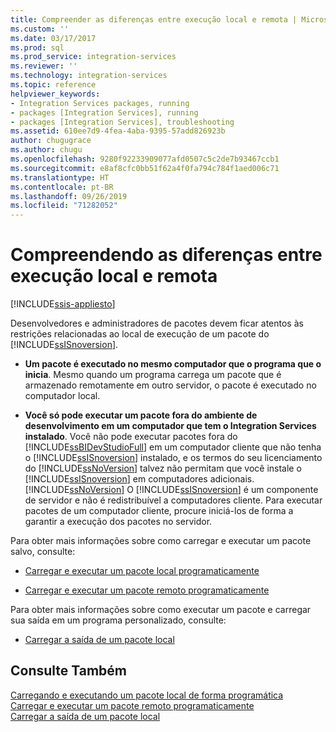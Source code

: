 ```yaml
---
title: Compreender as diferenças entre execução local e remota | Microsoft Docs
ms.custom: ''
ms.date: 03/17/2017
ms.prod: sql
ms.prod_service: integration-services
ms.reviewer: ''
ms.technology: integration-services
ms.topic: reference
helpviewer_keywords:
- Integration Services packages, running
- packages [Integration Services], running
- packages [Integration Services], troubleshooting
ms.assetid: 610ee7d9-4fea-4aba-9395-57add826923b
author: chugugrace
ms.author: chugu
ms.openlocfilehash: 9280f92233909077afd0507c5c2de7b93467ccb1
ms.sourcegitcommit: e8af8cfc0bb51f62a4f0fa794c784f1aed006c71
ms.translationtype: HT
ms.contentlocale: pt-BR
ms.lasthandoff: 09/26/2019
ms.locfileid: "71282052"
---
```

# <a name="understanding-the-differences-between-local-and-remote-execution"></a>Compreendendo as diferenças entre execução local e remota

[!INCLUDE[ssis-appliesto](../../includes/ssis-appliesto-ssvrpluslinux-asdb-asdw-xxx.md)]


  Desenvolvedores e administradores de pacotes devem ficar atentos às restrições relacionadas ao local de execução de um pacote do [!INCLUDE[ssISnoversion](../../includes/ssisnoversion-md.md)].  
  
-   **Um pacote é executado no mesmo computador que o programa que o inicia**. Mesmo quando um programa carrega um pacote que é armazenado remotamente em outro servidor, o pacote é executado no computador local.  
  
-   **Você só pode executar um pacote fora do ambiente de desenvolvimento em um computador que tem o Integration Services instalado**. Você não pode executar pacotes fora do [!INCLUDE[ssBIDevStudioFull](../../includes/ssbidevstudiofull-md.md)] em um computador cliente que não tenha o [!INCLUDE[ssISnoversion](../../includes/ssisnoversion-md.md)] instalado, e os termos do seu licenciamento do [!INCLUDE[ssNoVersion](../../includes/ssnoversion-md.md)] talvez não permitam que você instale o [!INCLUDE[ssISnoversion](../../includes/ssisnoversion-md.md)] em computadores adicionais. [!INCLUDE[ssNoVersion](../../includes/ssnoversion-md.md)] O [!INCLUDE[ssISnoversion](../../includes/ssisnoversion-md.md)] é um componente de servidor e não é redistribuível a computadores cliente. Para executar pacotes de um computador cliente, procure iniciá-los de forma a garantir a execução dos pacotes no servidor.  
  
 Para obter mais informações sobre como carregar e executar um pacote salvo, consulte:  
  
-   [Carregar e executar um pacote local programaticamente](../../integration-services/run-manage-packages-programmatically/loading-and-running-a-local-package-programmatically.md)  
  
-   [Carregar e executar um pacote remoto programaticamente](../../integration-services/run-manage-packages-programmatically/loading-and-running-a-remote-package-programmatically.md)  
  
 Para obter mais informações sobre como executar um pacote e carregar sua saída em um programa personalizado, consulte:  
  
-   [Carregar a saída de um pacote local](../../integration-services/run-manage-packages-programmatically/loading-the-output-of-a-local-package.md)  
  
## <a name="see-also"></a>Consulte Também  
 [Carregando e executando um pacote local de forma programática](../../integration-services/run-manage-packages-programmatically/loading-and-running-a-local-package-programmatically.md)   
 [Carregar e executar um pacote remoto programaticamente](../../integration-services/run-manage-packages-programmatically/loading-and-running-a-remote-package-programmatically.md)   
 [Carregar a saída de um pacote local](../../integration-services/run-manage-packages-programmatically/loading-the-output-of-a-local-package.md)  
  
  
